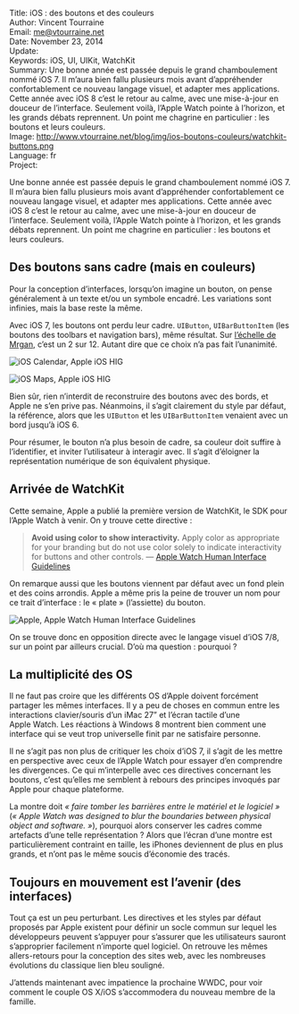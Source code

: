 Title:    iOS : des boutons et des couleurs  
Author:   Vincent Tourraine  
Email:    me@vtourraine.net  
Date:     November 23, 2014  
Update:   
Keywords: iOS, UI, UIKit, WatchKit  
Summary:  Une bonne année est passée depuis le grand chamboulement nommé iOS 7. Il m’aura bien fallu plusieurs mois avant d’appréhender confortablement ce nouveau langage visuel, et adapter mes applications. Cette année avec iOS&nbsp;8 c’est le retour au calme, avec une mise-à-jour en douceur de l’interface. Seulement voilà, l’Apple Watch pointe à l’horizon, et les grands débats reprennent. Un point me chagrine en particulier : les boutons et leurs couleurs.  
Image:    http://www.vtourraine.net/blog/img/ios-boutons-couleurs/watchkit-buttons.png  
Language: fr  
Project:    

Une bonne année est passée depuis le grand chamboulement nommé iOS 7. Il m’aura bien fallu plusieurs mois avant d’appréhender confortablement ce nouveau langage visuel, et adapter mes applications. Cette année avec iOS&nbsp;8 c’est le retour au calme, avec une mise-à-jour en douceur de l’interface. Seulement voilà, l’Apple Watch pointe à l’horizon, et les grands débats reprennent. Un point me chagrine en particulier : les boutons et leurs couleurs.


## Des boutons sans cadre (mais en couleurs)

Pour la conception d’interfaces, lorsqu’on imagine un bouton, on pense généralement à un texte et/ou un symbole encadré. Les variations sont infinies, mais la base reste la même. 

Avec iOS&nbsp;7, les boutons ont perdu leur cadre. `UIButton`, `UIBarButtonItem` (les boutons des toolbars et navigation bars), même résultat. Sur [l’échelle de Mrgan][Mrgan], c’est un 2 sur 12. Autant dire que ce choix n’a pas fait l’unanimité. 

![iOS Calendar, Apple iOS HIG][iOS Calendar] 

![iOS Maps, Apple iOS HIG][iOS Maps]

Bien sûr, rien n’interdit de reconstruire des boutons avec des bords, et Apple ne s’en prive pas. Néanmoins, il s’agit clairement du style par défaut, la référence, alors que les `UIButton` et les `UIBarButtonItem` venaient avec un bord jusqu’à iOS 6.

Pour résumer, le bouton n’a plus besoin de cadre, sa couleur doit suffire à l’identifier, et inviter l’utilisateur à interagir avec. Il s’agit d’éloigner la représentation numérique de son équivalent physique. 


## Arrivée de WatchKit

Cette semaine, Apple a publié la première version de WatchKit, le SDK pour l’Apple Watch à venir. On y trouve cette directive :

> **Avoid using color to show interactivity.** Apply color as appropriate for your branding but do not use color solely to indicate interactivity for buttons and other controls. — [Apple Watch Human Interface Guidelines][WatchHIG]

On remarque aussi que les boutons viennent par défaut avec un fond plein et des coins arrondis. Apple a même pris la peine de trouver un nom pour ce trait d’interface : le « plate » (l’assiette) du bouton.

![Apple, Apple Watch Human Interface Guidelines][WatchKit]

On se trouve donc en opposition directe avec le langage visuel d’iOS&nbsp;7/8, sur un point par ailleurs crucial. D’où ma question : pourquoi&nbsp;?


## La multiplicité des OS

Il ne faut pas croire que les différents OS d’Apple doivent forcément partager les mêmes interfaces. Il y a peu de choses en commun entre les interactions clavier/souris d’un iMac&nbsp;27” et l’écran tactile d’une Apple&nbsp;Watch. Les réactions à Windows&nbsp;8 montrent bien comment une interface qui se veut trop universelle finit par ne satisfaire personne. 

Il ne s’agit pas non plus de critiquer les choix d’iOS 7, il s’agit de les mettre en perspective avec ceux de l’Apple Watch pour essayer d’en comprendre les divergences. Ce qui m’interpelle avec ces directives concernant les boutons, c’est qu’elles me semblent à rebours des principes invoqués par Apple pour chaque plateforme. 

La montre doit _« faire tomber les barrières entre le matériel et le logiciel »_ (_« Apple Watch was designed to blur the boundaries between physical object and software. »_), pourquoi alors conserver les cadres comme artefacts d’une telle représentation ? Alors que l’écran d’une montre est particulièrement contraint en taille, les iPhones deviennent de plus en plus grands, et n’ont pas le même soucis d’économie des tracés.


## Toujours en mouvement est l’avenir (des interfaces)

Tout ça est un peu perturbant. Les directives et les styles par défaut proposés par Apple existent pour définir un socle commun sur lequel les développeurs peuvent s’appuyer pour s’assurer que les utilisateurs sauront s’approprier facilement n’importe quel logiciel. On retrouve les mêmes allers-retours pour la conception des sites web, avec les nombreuses évolutions du classique lien bleu souligné.

J’attends maintenant avec impatience la prochaine WWDC, pour voir comment le couple OS&nbsp;X/iOS s’accommodera du nouveau membre de la famille.



[iOS Calendar]: http://www.vtourraine.net/blog/img/ios-boutons-couleurs/ios-calendar.png  
[iOS Maps]: http://www.vtourraine.net/blog/img/ios-boutons-couleurs/ios-maps.png  
[WatchKit]: http://www.vtourraine.net/blog/img/ios-boutons-couleurs/watchkit-buttons.png  

[Mrgan]: http://mrgan.tumblr.com/post/50108095253/let-a-button-be-a-button  
[WatchHIG]: https://developer.apple.com/library/prerelease/ios/documentation/UserExperience/Conceptual/WatchHumanInterfaceGuidelines/ColorandTypography.html#//apple_ref/doc/uid/TP40014992-CH9-SW1